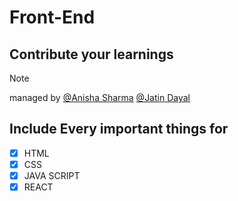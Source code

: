 # Front-End
## Contribute your learnings
> [!NOTE]
> managed by
> [@Anisha Sharma](https://github.com/anishasharma-web)
> [@Jatin Dayal](https://www.github.com/procojd)


## Include Every important things for
- [x] HTML
- [x] CSS
- [x] JAVA SCRIPT
- [x] REACT
